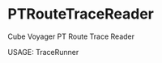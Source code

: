 PTRouteTraceReader
==================

Cube Voyager PT Route Trace Reader

USAGE: TraceRunner <line DBF> <REPORTO File> <Output DBF File>


